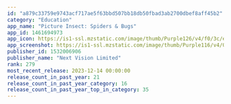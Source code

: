 ```yaml
---
id: "a879c33759e9743acf717ae5f63bbd507bb18db50fbad3ab2700dbef8aff45b2"
category: "Education"
app_name: "Picture Insect: Spiders & Bugs"
app_id: 1461694973
app_icon: https://is1-ssl.mzstatic.com/image/thumb/Purple126/v4/f0/3c/e9/f03ce99a-2392-7210-2563-3df9353140c6/AppIcon-0-0-1x_U007emarketing-0-7-0-85-220.png/1024x1024bb.png
app_screenshot: https://is1-ssl.mzstatic.com/image/thumb/Purple116/v4/08/67/c8/0867c8f1-12e3-605c-ac25-425fbe4e5e7d/58a3bed3-4e16-4fd7-ab93-08307f640736_x-1.jpg/1242x2688bb.png
publisher_id: 1532006906
publisher_name: "Next Vision Limited"
rank: 279
most_recent_release: 2023-12-14 00:00:00
release_count_in_past_year: 21
release_count_in_past_year_category: 16
release_count_in_past_year_top_in_category: 35
---
```

